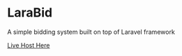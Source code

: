 # LaraBid
A simple bidding system built on top of Laravel framework

[Live Host Here](http://larabid.herokuapp.com/)